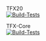 TFX20  
[![Build-Tests](https://github.com/Tootega/TFX20/actions/workflows/CI-CD.yml/badge.svg?branch=main)](https://github.com/Tootega/TFX20/actions/workflows/CI-CD.yml)

TFX-Core  
[![Build-Tests](https://github.com/Tootega/TFX-Core/actions/workflows/CI-CD.yml/badge.svg?branch=main)](https://github.com/Tootega/TFX-Core/actions/workflows/CI-CD.yml)

